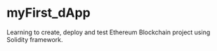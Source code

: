 # myFirst_dApp
Learning to create, deploy and test Ethereum Blockchain project using Solidity framework.

